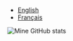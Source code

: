 + [English](/README.en.md)
+ [Français](/README.fr.md)

![Mine GitHub stats](https://github-readme-stats.vercel.app/api?username=Futuray-pgm&show_icons=true&theme=shades-of-purple)

<!--
![Top Langs](https://github-readme-stats.vercel.app/api/top-langs/?username=Futuray-pgm&show_icons=true&theme=shades-of-purple)
--!>

